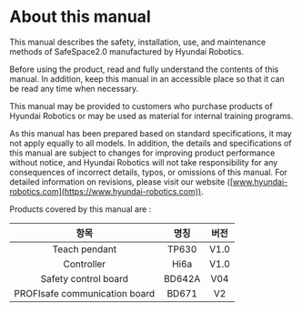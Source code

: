 ﻿# About this manual

This manual describes  the safety, installation, use, and maintenance methods of SafeSpace2.0 manufactured by Hyundai Robotics.

Before using the product, read and fully understand the contents of this manual. In addition, keep this manual in an accessible place so that it can be read any time when necessary.

This manual may be provided to customers who purchase products of Hyundai Robotics or may be used as material for internal training programs.

As this manual has been prepared based on standard specifications, it may not apply equally to all models. In addition, the details and specifications of this manual are subject to changes for improving product performance without notice, and Hyundai Robotics will not take responsibility for any consequences of incorrect details, typos, or omissions of this manual. For detailed information on revisions, please visit our website ([www.hyundai-robotics.com](https://www.hyundai-robotics.com)).

Products covered by this manual are :

|     **항목**    |  **명칭** | **버전** |
| :-----------: | :-----: | :----: |
|     Teach pendant     |  TP630  |  V1.0  |
|      Controller      |  Hi6a  |  V1.0  |
| Safety control board |  BD642A  |  V04  |
| PROFIsafe communication board |  BD671  |  V2  |
